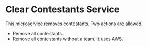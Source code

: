 Clear Contestants Service
=======================================

This microservice removes contestants. Two actions are allowed:
   * Remove all contestants.
   * Remove all contestants without a team.
It uses AWS.
